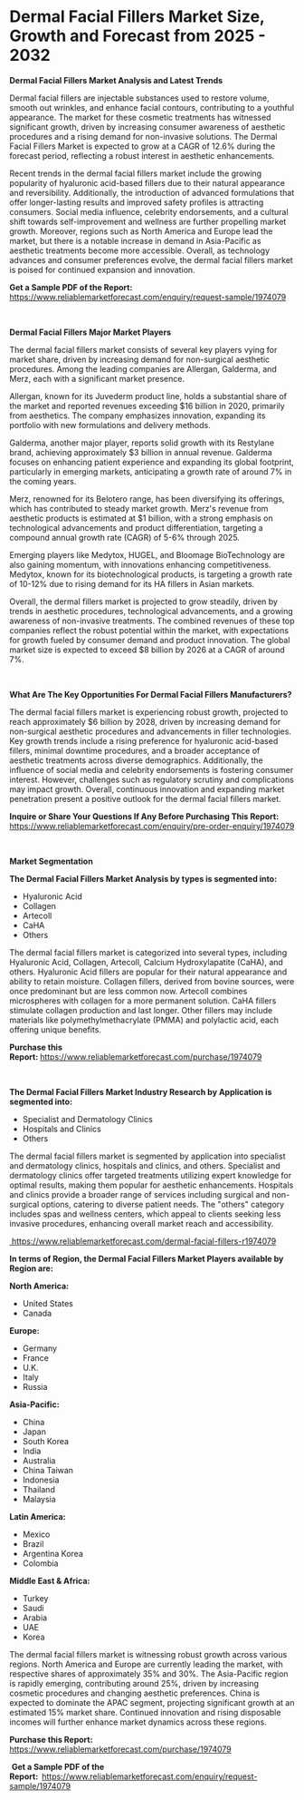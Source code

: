 <p><h1>Dermal Facial Fillers Market Size, Growth and Forecast from 2025 - 2032</h1></p><p><strong>Dermal Facial Fillers Market Analysis and Latest Trends</strong></p>
<p><p>Dermal facial fillers are injectable substances used to restore volume, smooth out wrinkles, and enhance facial contours, contributing to a youthful appearance. The market for these cosmetic treatments has witnessed significant growth, driven by increasing consumer awareness of aesthetic procedures and a rising demand for non-invasive solutions. The Dermal Facial Fillers Market is expected to grow at a CAGR of 12.6% during the forecast period, reflecting a robust interest in aesthetic enhancements.</p><p>Recent trends in the dermal facial fillers market include the growing popularity of hyaluronic acid-based fillers due to their natural appearance and reversibility. Additionally, the introduction of advanced formulations that offer longer-lasting results and improved safety profiles is attracting consumers. Social media influence, celebrity endorsements, and a cultural shift towards self-improvement and wellness are further propelling market growth. Moreover, regions such as North America and Europe lead the market, but there is a notable increase in demand in Asia-Pacific as aesthetic treatments become more accessible. Overall, as technology advances and consumer preferences evolve, the dermal facial fillers market is poised for continued expansion and innovation.</p></p>
<p><strong>Get a Sample PDF of the Report:&nbsp;</strong> <a href="https://www.reliablemarketforecast.com/enquiry/request-sample/1974079?utm_campaign=3208&utm_medium=2&utm_source=Github&utm_content=ia&utm_term=13042025&utm_id=dermal-facial-fillers">https://www.reliablemarketforecast.com/enquiry/request-sample/1974079</a></p>
<p>&nbsp;</p>
<p><strong>Dermal Facial Fillers Major Market Players</strong></p>
<p><p>The dermal facial fillers market consists of several key players vying for market share, driven by increasing demand for non-surgical aesthetic procedures. Among the leading companies are Allergan, Galderma, and Merz, each with a significant market presence.</p><p>Allergan, known for its Juvederm product line, holds a substantial share of the market and reported revenues exceeding $16 billion in 2020, primarily from aesthetics. The company emphasizes innovation, expanding its portfolio with new formulations and delivery methods.</p><p>Galderma, another major player, reports solid growth with its Restylane brand, achieving approximately $3 billion in annual revenue. Galderma focuses on enhancing patient experience and expanding its global footprint, particularly in emerging markets, anticipating a growth rate of around 7% in the coming years.</p><p>Merz, renowned for its Belotero range, has been diversifying its offerings, which has contributed to steady market growth. Merz's revenue from aesthetic products is estimated at $1 billion, with a strong emphasis on technological advancements and product differentiation, targeting a compound annual growth rate (CAGR) of 5-6% through 2025.</p><p>Emerging players like Medytox, HUGEL, and Bloomage BioTechnology are also gaining momentum, with innovations enhancing competitiveness. Medytox, known for its biotechnological products, is targeting a growth rate of 10-12% due to rising demand for its HA fillers in Asian markets.</p><p>Overall, the dermal fillers market is projected to grow steadily, driven by trends in aesthetic procedures, technological advancements, and a growing awareness of non-invasive treatments. The combined revenues of these top companies reflect the robust potential within the market, with expectations for growth fueled by consumer demand and product innovation. The global market size is expected to exceed $8 billion by 2026 at a CAGR of around 7%.</p></p>
<p>&nbsp;</p>
<p><strong>What Are The Key Opportunities For Dermal Facial Fillers Manufacturers?</strong></p>
<p><p>The dermal facial fillers market is experiencing robust growth, projected to reach approximately $6 billion by 2028, driven by increasing demand for non-surgical aesthetic procedures and advancements in filler technologies. Key growth trends include a rising preference for hyaluronic acid-based fillers, minimal downtime procedures, and a broader acceptance of aesthetic treatments across diverse demographics. Additionally, the influence of social media and celebrity endorsements is fostering consumer interest. However, challenges such as regulatory scrutiny and complications may impact growth. Overall, continuous innovation and expanding market penetration present a positive outlook for the dermal facial fillers market.</p></p>
<p><strong>Inquire or Share Your Questions If Any Before Purchasing This Report:</strong> <a href="https://www.reliablemarketforecast.com/enquiry/pre-order-enquiry/1974079?utm_campaign=3208&utm_medium=2&utm_source=Github&utm_content=ia&utm_term=13042025&utm_id=dermal-facial-fillers">https://www.reliablemarketforecast.com/enquiry/pre-order-enquiry/1974079</a></p>
<p>&nbsp;</p>
<p><strong>Market Segmentation</strong></p>
<p><strong>The Dermal Facial Fillers Market Analysis by types is segmented into:</strong></p>
<p><ul><li>Hyaluronic Acid</li><li>Collagen</li><li>Artecoll</li><li>CaHA</li><li>Others</li></ul></p>
<p><p>The dermal facial fillers market is categorized into several types, including Hyaluronic Acid, Collagen, Artecoll, Calcium Hydroxylapatite (CaHA), and others. Hyaluronic Acid fillers are popular for their natural appearance and ability to retain moisture. Collagen fillers, derived from bovine sources, were once predominant but are less common now. Artecoll combines microspheres with collagen for a more permanent solution. CaHA fillers stimulate collagen production and last longer. Other fillers may include materials like polymethylmethacrylate (PMMA) and polylactic acid, each offering unique benefits.</p></p>
<p><strong>Purchase this Report:&nbsp;</strong><a href="https://www.reliablemarketforecast.com/purchase/1974079?utm_campaign=3208&utm_medium=2&utm_source=Github&utm_content=ia&utm_term=13042025&utm_id=dermal-facial-fillers">https://www.reliablemarketforecast.com/purchase/1974079</a></p>
<p>&nbsp;</p>
<p><strong>The Dermal Facial Fillers Market Industry Research by Application is segmented into:</strong></p>
<p><ul><li>Specialist and Dermatology Clinics</li><li>Hospitals and Clinics</li><li>Others</li></ul></p>
<p><p>The dermal facial fillers market is segmented by application into specialist and dermatology clinics, hospitals and clinics, and others. Specialist and dermatology clinics offer targeted treatments utilizing expert knowledge for optimal results, making them popular for aesthetic enhancements. Hospitals and clinics provide a broader range of services including surgical and non-surgical options, catering to diverse patient needs. The "others" category includes spas and wellness centers, which appeal to clients seeking less invasive procedures, enhancing overall market reach and accessibility.</p></p>
<p><a href="https://www.reliablemarketforecast.com/dermal-facial-fillers-r1974079?utm_campaign=3208&utm_medium=2&utm_source=Github&utm_content=ia&utm_term=13042025&utm_id=dermal-facial-fillers">&nbsp;https://www.reliablemarketforecast.com/dermal-facial-fillers-r1974079</a></p>
<p><strong>In terms of Region, the Dermal Facial Fillers Market Players available by Region are:</strong></p>
<p>
    <p> <strong> North America: </strong>
        <ul>
            <li>United States</li>
            <li>Canada</li>
        </ul>
        </p> 
    <p> <strong> Europe: </strong>
        <ul>
            <li>Germany</li>
            <li>France</li>
            <li>U.K.</li>
            <li>Italy</li>
            <li>Russia</li>
        </ul>
        </p> 
    <p> <strong> Asia-Pacific: </strong>
        <ul>
            <li>China</li>
            <li>Japan</li>
            <li>South Korea</li>
            <li>India</li>
            <li>Australia</li>
            <li>China Taiwan</li>
            <li>Indonesia</li>
            <li>Thailand</li>
            <li>Malaysia</li>
        </ul>
        </p> 
    <p> <strong> Latin America: </strong>
        <ul>
            <li>Mexico</li>
            <li>Brazil</li>
            <li>Argentina Korea</li>
            <li>Colombia</li>
        </ul>
        </p> 
    <p> <strong> Middle East & Africa: </strong>
        <ul>
            <li>Turkey</li>
            <li>Saudi</li>
            <li>Arabia</li>
            <li>UAE</li>
            <li>Korea</li>
        </ul>
    </p>
    </p>
<p><p>The dermal facial fillers market is witnessing robust growth across various regions. North America and Europe are currently leading the market, with respective shares of approximately 35% and 30%. The Asia-Pacific region is rapidly emerging, contributing around 25%, driven by increasing cosmetic procedures and changing aesthetic preferences. China is expected to dominate the APAC segment, projecting significant growth at an estimated 15% market share. Continued innovation and rising disposable incomes will further enhance market dynamics across these regions.</p></p>
<p><strong>Purchase this Report: </strong><a href="https://www.reliablemarketforecast.com/purchase/1974079?utm_campaign=3208&utm_medium=2&utm_source=Github&utm_content=ia&utm_term=13042025&utm_id=dermal-facial-fillers">https://www.reliablemarketforecast.com/purchase/1974079</a></p>
<p>&nbsp;<strong>Get a Sample PDF of the Report:&nbsp;&nbsp;</strong><a href="https://www.reliablemarketforecast.com/enquiry/request-sample/1974079?utm_campaign=3208&utm_medium=2&utm_source=Github&utm_content=ia&utm_term=13042025&utm_id=dermal-facial-fillers">https://www.reliablemarketforecast.com/enquiry/request-sample/1974079</a></p>
<p><strong></strong></p>
<p><p></p><p></p><p></p></p>
